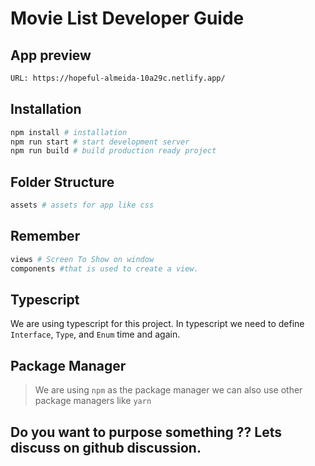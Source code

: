 # Movie List Developer Guide

## App preview

```bash
URL: https://hopeful-almeida-10a29c.netlify.app/
```

## Installation

```bash
npm install # installation
npm run start # start development server
npm run build # build production ready project
```

## Folder Structure

```bash
assets # assets for app like css
```

## Remember

```bash
views # Screen To Show on window
components #that is used to create a view.
```

## Typescript

We are using typescript for this project. In typescript we need to define `Interface`, `Type`, and `Enum` time and again.

## Package Manager

> We are using `npm` as the package manager we can also use other package managers like `yarn`

## Do you want to purpose something ?? Lets discuss on github discussion.
